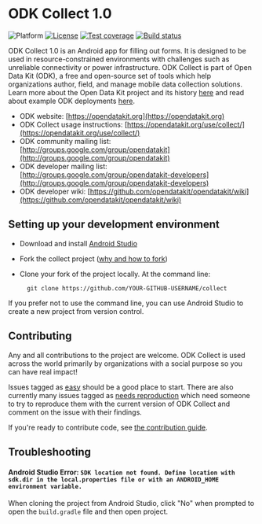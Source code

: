 # ODK Collect 1.0
![Platform](https://img.shields.io/badge/platform-Android-blue.svg)
[![License](https://img.shields.io/badge/license-Apache%202.0-blue.svg)](https://opensource.org/licenses/Apache-2.0)
[![Test coverage](https://img.shields.io/codeclimate/coverage/github/opendatakit/collect.svg)](https://codeclimate.com/github/opendatakit/collect/issues)
[![Build status](https://circleci.com/gh/opendatakit/collect.svg?style=shield&circle-token=:circle-token)](https://circleci.com/gh/opendatakit/collect)

ODK Collect 1.0 is an Android app for filling out forms. It is designed to be used in resource-constrained environments with challenges such as unreliable connectivity or power infrastructure. ODK Collect is part of Open Data Kit (ODK), a free and open-source set of tools which help organizations author, field, and manage mobile data collection solutions. Learn more about the Open Data Kit project and its history [here](https://opendatakit.org/about/) and read about example ODK deployments [here](https://opendatakit.org/about/deployments/).

* ODK website: [https://opendatakit.org](https://opendatakit.org)
* ODK Collect usage instructions: [https://opendatakit.org/use/collect/](https://opendatakit.org/use/collect/)
* ODK community mailing list: [http://groups.google.com/group/opendatakit](http://groups.google.com/group/opendatakit)
* ODK developer mailing list: [http://groups.google.com/group/opendatakit-developers](http://groups.google.com/group/opendatakit-developers)
* ODK developer wiki: [https://github.com/opendatakit/opendatakit/wiki](https://github.com/opendatakit/opendatakit/wiki)

## Setting up your development environment

* Download and install [Android Studio](https://developer.android.com/studio/index.html) 

* Fork the collect project ([why and how to fork](https://help.github.com/articles/fork-a-repo/))

* Clone your fork of the project locally. At the command line:

        git clone https://github.com/YOUR-GITHUB-USERNAME/collect

 If you prefer not to use the command line, you can use Android Studio to create a new project from version control. 
 
## Contributing
Any and all contributions to the project are welcome. ODK Collect is used across the world primarily by organizations with a social purpose so you can have real impact!

Issues tagged as [easy](https://github.com/opendatakit/collect/issues?q=is%3Aissue+is%3Aopen+label%3Aeasy) should be a good place to start. There are also currently many issues tagged as [needs reproduction](https://github.com/opendatakit/collect/issues?q=is%3Aissue+is%3Aopen+label%3A%22needs+reproduction%22) which need someone to try to reproduce them with the current version of ODK Collect and comment on the issue with their findings.

If you're ready to contribute code, see [the contribution guide](CONTRIBUTING.MD).

## Troubleshooting
#### Android Studio Error: `SDK location not found. Define location with sdk.dir in the local.properties file or with an ANDROID_HOME environment variable.`
When cloning the project from Android Studio, click "No" when prompted to open the `build.gradle` file and then open project.
